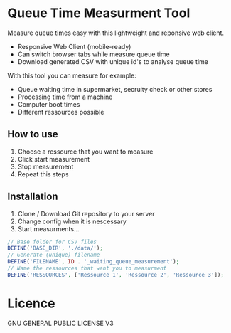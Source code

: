 # Queue Time Measurment Tool
Measure queue times easy with this lightweight and reponsive web client.

* Responsive Web Client (mobile-ready)
* Can switch browser tabs while measure queue time
* Download generated CSV with unique id's to analyse queue time

With this tool you can measure for example:

* Queue waiting time in supermarket, secruity check or other stores
* Processing time from a machine
* Computer boot times
* Different ressources possible

## How to use

1. Choose a ressource that you want to measure
2. Click start measurement
3. Stop measurement
4. Repeat this steps

## Installation

1. Clone / Download Git repository to your server
2. Change config when it is nescessary
3. Start measurments...

```php
// Base folder for CSV files
DEFINE('BASE_DIR', './data/');
// Generate (unique) filename
DEFINE('FILENAME', ID . '_waiting_queue_measurement');
// Name the ressources that want you to measurment
DEFINE('RESSOURCES', ['Ressource 1', 'Ressource 2', 'Ressource 3']);
```

# Licence

GNU GENERAL PUBLIC LICENSE V3
